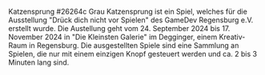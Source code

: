 Katzensprung
#26264c
Grau
Katzensprung ist ein Spiel, welches für die Ausstellung "Drück dich nicht vor Spielen" des GameDev Regensburg e.V.  erstellt wurde. Die Austellung geht vom  24. September 2024 bis 17. November 2024 in "Die Kleinsten Galerie" im Degginger, einem Kreativ-Raum in Regensburg. Die ausgestellten Spiele sind eine Sammlung an Spielen, die nur mit einem einzigen Knopf gesteuert werden und ca. 2 bis 3 Minuten lang sind.